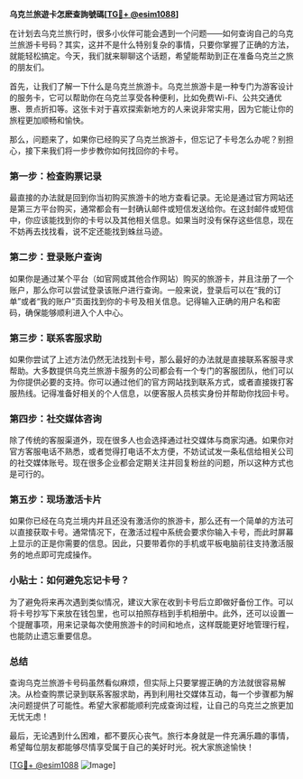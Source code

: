 **乌克兰旅遊卡怎麽查詢號碼[[TG💪+ @esim1088](https://t.me/s/esim1088)]**

在计划去乌克兰旅行时，很多小伙伴可能会遇到一个问题——如何查询自己的乌克兰旅游卡号码？其实，这并不是什么特别复杂的事情，只要你掌握了正确的方法，就能轻松搞定。今天，我们就来聊聊这个话题，希望能帮助到正在准备乌克兰之旅的朋友们。

首先，让我们了解一下什么是乌克兰旅游卡。乌克兰旅游卡是一种专门为游客设计的服务卡，它可以帮助你在乌克兰享受各种便利，比如免费Wi-Fi、公共交通优惠、景点折扣等。这张卡对于喜欢探索新地方的人来说非常实用，因为它能让你的旅程更加顺畅和愉快。

那么，问题来了，如果你已经购买了乌克兰旅游卡，但忘记了卡号怎么办呢？别担心，接下来我们将一步步教你如何找回你的卡号。

### **第一步：检查购票记录**

最直接的办法就是回到你当初购买旅游卡的地方查看记录。无论是通过官方网站还是第三方平台购买，通常都会有一封确认邮件或短信发送给你。在这封邮件或短信中，你应该能找到你的卡号以及其他相关信息。如果当时没有保存这些信息，现在不妨再去找找看，说不定还能找到蛛丝马迹。

### **第二步：登录账户查询**

如果你是通过某个平台（如官网或其他合作网站）购买的旅游卡，并且注册了一个账户，那么你可以尝试登录该账户进行查询。一般来说，登录后可以在“我的订单”或者“我的账户”页面找到你的卡号及相关信息。记得输入正确的用户名和密码，确保能够顺利进入个人中心。

### **第三步：联系客服求助**

如果你尝试了上述方法仍然无法找到卡号，那么最好的办法就是直接联系客服寻求帮助。大多数提供乌克兰旅游卡服务的公司都会有一个专门的客服团队，他们可以为你提供必要的支持。你可以通过他们的官方网站找到联系方式，或者直接拨打客服热线。记得准备好相关的个人信息，以便客服人员核实身份并帮助你找回卡号。

### **第四步：社交媒体咨询**

除了传统的客服渠道外，现在很多人也会选择通过社交媒体与商家沟通。如果你对官方客服电话不熟悉，或者觉得打电话不太方便，不妨试试发一条私信给相关公司的社交媒体账号。现在很多企业都会定期关注并回复粉丝的问题，所以这种方式也是可行的。

### **第五步：现场激活卡片**

如果你已经在乌克兰境内并且还没有激活你的旅游卡，那么还有一个简单的方法可以直接获取卡号。通常情况下，在激活过程中系统会要求你输入卡号，而此时屏幕上显示的正是你需要的信息。因此，只要带着你的手机或平板电脑前往支持激活服务的地点即可完成操作。

### **小贴士：如何避免忘记卡号？**

为了避免将来再次遇到类似情况，建议大家在收到卡号后立即做好备份工作。可以将卡号抄写下来放在钱包里，也可以拍照存档到手机相册中。此外，还可以设置一个提醒事项，用来记录每次使用旅游卡的时间和地点，这样既能更好地管理行程，也能防止遗忘重要信息。

### **总结**

查询乌克兰旅游卡号码虽然看似麻烦，但实际上只要掌握正确的方法就很容易解决。从检查购票记录到联系客服求助，再到利用社交媒体互动，每一个步骤都为解决问题提供了可能性。希望大家都能顺利完成查询过程，让自己的乌克兰之旅更加无忧无虑！

最后，无论遇到什么困难，都不要灰心丧气。旅行本身就是一件充满乐趣的事情，希望每位朋友都能够尽情享受属于自己的美好时光。祝大家旅途愉快！

[[TG💪+ @esim1088](https://t.me/s/esim1088) ![Image](https://i.postimg.cc/4NQfJmqS/Snipaste-2025-05-13-00-14-12.png)]
